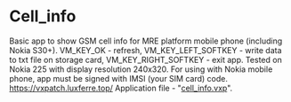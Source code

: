 # Cell_info
Basic app to show GSM cell info for MRE platform mobile phone (including Nokia S30+). VM_KEY_OK - refresh, VM_KEY_LEFT_SOFTKEY - write data to txt file on storage card, VM_KEY_RIGHT_SOFTKEY - exit app. Tested on Nokia 225 with display resolution 240x320. For using with Nokia mobile phone, app must be signed with IMSI (your SIM card) code.
https://vxpatch.luxferre.top/
Application file - "[cell_info.vxp](https://github.com/RDZDX/cell_info/blob/main/cell_info.vxp?raw=true)".

